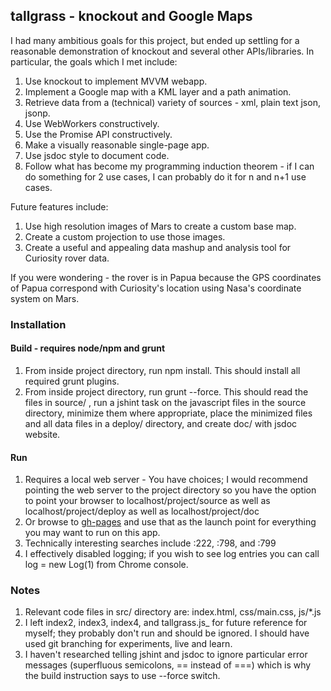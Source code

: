 ## tallgrass - knockout and Google Maps

I had many ambitious goals for this project, but ended up settling for a reasonable demonstration of knockout and several other APIs/libraries. In particular, the goals which I met include:

1. Use knockout to implement MVVM webapp.
1. Implement a Google map with a KML layer and a path animation.
1. Retrieve data from a (technical) variety of sources - xml, plain text json, jsonp.
1. Use WebWorkers constructively.
1. Use the Promise API constructively.
1. Make a visually  reasonable single-page app.
1. Use jsdoc style to document code.
1. Follow what has become my programming induction theorem - if I can do something for 2 use cases, I can probably do it for n and n+1 use cases.

Future features include:

1. Use high resolution images of Mars to create a custom base map.
1. Create a custom projection to use those images.
1. Create a useful and appealing data mashup and analysis tool for Curiosity rover data.

If you were wondering - the rover is in Papua because the GPS coordinates of Papua correspond with Curiosity's location using Nasa's coordinate system on Mars.

### Installation

#### Build - requires node/npm and grunt
1. From inside project directory, run npm install. This should install all required grunt plugins.
1. From inside project directory, run grunt --force. This should read the files in source/ , run a jshint task on the javascript files in the source directory, minimize them where appropriate, place the minimized files and all data files in a deploy/ directory, and create doc/ with jsdoc website.

#### Run
1. Requires a local web server - You have choices; I would recommend pointing the web server to the project directory so you have the option to point your browser to localhost/project/source as well as localhost/project/deploy as well as localhost/project/doc
1. Or browse to [gh-pages](http://aaronbutler.github.io/tallgrass/index.html) and use that as the launch point for everything you may want to run on this app.
1. Technically interesting searches include :222, :798, and :799
1. I effectively disabled logging; if you wish to see log entries you can call log = new Log(1) from Chrome console.

### Notes
1. Relevant code files in src/ directory are: index.html, css/main.css, js/*.js
1. I left index2, index3, index4, and tallgrass.js_ for future reference for myself; they probably don't run and should be ignored. I should have used git branching for experiments, live and learn.
1. I haven't researched telling jshint and jsdoc to ignore particular error messages (superfluous semicolons, == instead of ===) which is why the build instruction says to use --force switch.



